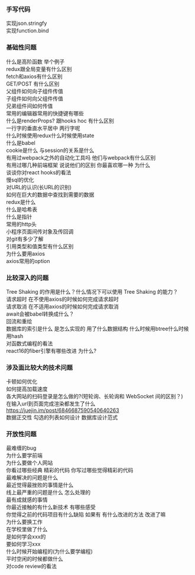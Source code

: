 ### 手写代码
实现json.stringfy  
实现function.bind  

### 基础性问题
什么是高阶函数 举个例子  
redux跟全局变量有什么区别  
fetch和axios有什么区别  
GET/POST 有什么区别  
父组件如何向子组件传值  
子组件如何向父组件传值  
兄弟组件间如何传值  
常用的编辑器常用的快捷键有哪些  
什么是renderProps? 跟hooks hoc 有什么区别  
一行字的垂直水平居中 两行字呢  
什么时候使用redux什么时候使用state  
什么是babel  
cookie是什么 与session的关系是什么  
有用过webpack之外的自动化工具吗 他们与webpack有什么区别  
有用过哪几种前端框架 说说他们的区别 你最喜欢哪一种  为什么  
谈谈你对react hooks的看法  
慢sql的优化  
对URL的认识(长URL的识别)  
如何在巨大的数据中查找到需要的数据  
redux是什么  
什么是哈希表  
什么是指针  
常用的http头  
小程序页面间传对象及传回调  
对git有多少了解  
引用类型和值类型有什么区别  
为什么要用axios  
axios常用的option  

### 比较深入的问题
Tree Shaking 的作用是什么？什么情况下可以使用 Tree Shaking 的能力？  
请求超时 在不使用axios的时候如何完成请求超时  
请求取消 在不适用axios的时候如何完成请求取消  
await会被babel转换成什么？  
回流和重绘  
数据库的索引是什么 是怎么实现的 用了什么数据结构 什么时候用btree什么时候用hash  
对函数式编程的看法  
react16的fiber引擎有哪些改进 为什么?  

### 涉及面比较大的技术问题
卡顿如何优化  
如何提高加载速度  
各大网站的扫码登录是怎么做的?(短轮询、长轮询和 WebSocket 间的区别？)  
在输入url到页面完成渲染都发生了什么 https://juejin.im/post/6846687590540640263  
数据正交性 勾选的列表如何设计 数据库设计范式  

### 开放性问题
最难缠的bug  
为什么要学前端  
为什么要做个人网站  
你看过哪些经典 精彩的代码 你写过哪些觉得精彩的代码  
最难解决的问题是什么  
最近觉得最挫败的事情是什么  
线上最严重的问题是什么 怎么处理的  
最有成就感的事情  
你最近接触的有什么新技术  有哪些感受  
你觉得之前的代码项目有什么缺陷 如果有 有什么改进的方法 改进了嘛  
为什么要换工作  
在学校里做了什么  
是如何学会xxx的  
要如何学习xxx  
什么时候开始编程的(为什么要学编程)  
平时空闲的时候都做什么  
对code review的看法  

